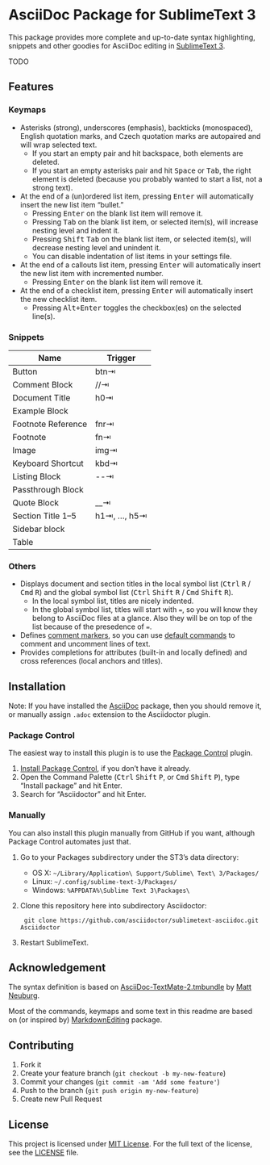 # AsciiDoc Package for SublimeText 3

This package provides more complete and up-to-date syntax highlighting, snippets and other goodies for AsciiDoc editing in [SublimeText 3](http://www.sublimetext.com/3).

TODO

## Features

### Keymaps

* Asterisks (strong), underscores (emphasis), backticks (monospaced), English quotation marks, and Czech quotation marks are autopaired and will wrap selected text.
    - If you start an empty pair and hit backspace, both elements are deleted.
    - If you start an empty asterisks pair and hit <kbd>Space</kbd> or <kbd>Tab</kbd>, the right element is deleted (because you probably wanted to start a list, not a strong text).
* At the end of a (un)ordered list item, pressing <kbd>Enter</kbd> will automatically insert the new list item “bullet.”
    - Pressing <kbd>Enter</kbd> on the blank list item will remove it.
    - Pressing <kbd>Tab</kbd> on the blank list item, or selected item(s), will increase nesting level and indent it.
    - Pressing <kbd>Shift</kbd> <kbd>Tab</kbd> on the blank list item, or selected item(s), will decrease nesting level and unindent it.
    - You can disable indentation of list items in your settings file.
* At the end of a callouts list item, pressing <kbd>Enter</kbd> will automatically insert the new list item with incremented number.
    - Pressing <kbd>Enter</kbd> on the blank list item will remove it.
* At the end of a checklist item, pressing <kbd>Enter</kbd> will automatically insert the new checklist item. 
    - Pressing <kbd>Alt+Enter</kbd> toggles the checkbox(es) on the selected line(s). 

### Snippets

| Name               | Trigger       |
| ------------------ | ------------- |
| Button             | btn⇥         |
| Comment Block      | //⇥          |
| Document Title     | h0⇥          |
| Example Block      |               |
| Footnote Reference | fnr⇥         |
| Footnote           | fn⇥          |
| Image              | img⇥         |
| Keyboard Shortcut  | kbd⇥         |
| Listing Block      | --⇥          |
| Passthrough Block  |               |
| Quote Block        | __⇥          |
| Section Title 1–5  | h1⇥, …, h5⇥ |
| Sidebar block      |               |
| Table              | |=⇥          |

### Others

* Displays document and section titles in the local symbol list (<kbd>Ctrl</kbd> <kbd>R</kbd> / <kbd>Cmd</kbd> <kbd>R</kbd>) and the global symbol list (<kbd>Ctrl</kbd> <kbd>Shift</kbd> <kbd>R</kbd> / <kbd>Cmd</kbd> <kbd>Shift</kbd> <kbd>R</kbd>).
    - In the local symbol list, titles are nicely indented.
    - In the global symbol list, titles will start with `=`, so you will know they belong to AsciiDoc files at a glance. Also they will be on top of the list because of the presedence of `=`.
* Defines [comment markers](http://docs.sublimetext.info/en/latest/reference/comments.html), so you can use [default commands](http://docs.sublimetext.info/en/latest/reference/comments.html#related-keyboard-shortcuts) to comment and uncomment lines of text.
* Provides completions for attributes (built-in and locally defined) and cross references (local anchors and titles).


## Installation

Note: If you have installed the [AsciiDoc](https://packagecontrol.io/packages/AsciiDoc) package, then you should remove it, or manually assign `.adoc` extension to the Asciidoctor plugin.

### Package Control

The easiest way to install this plugin is to use the [Package Control](https://packagecontrol.io/installation) plugin.

1. [Install Package Control](https://packagecontrol.io/installation), if you don’t have it already.
2. Open the Command Palette (<kbd>Ctrl</kbd> <kbd>Shift</kbd> <kbd>P</kbd>, or <kbd>Cmd</kbd> <kbd>Shift</kbd> <kbd>P</kbd>), type “Install package” and hit Enter.
3. Search for “Asciidoctor” and hit Enter.

### Manually

You can also install this plugin manually from GitHub if you want, although Package Control automates just that.

1. Go to your Packages subdirectory under the ST3’s data directory:
    * OS X: `~/Library/Application\ Support/Sublime\ Text\ 3/Packages/`
    * Linux: `~/.config/sublime-text-3/Packages/`
    * Windows: `%APPDATA%\Sublime Text 3\Packages\`
2. Clone this repository here into subdirectory Asciidoctor:

        git clone https://github.com/asciidoctor/sublimetext-asciidoc.git Asciidoctor
3. Restart SublimeText.


## Acknowledgement

The syntax definition is based on [AsciiDoc-TextMate-2.tmbundle](https://github.com/mattneub/AsciiDoc-TextMate-2.tmbundle) by [Matt Neuburg](https://github.com/mattneub).

Most of the commands, keymaps and some text in this readme are based on (or inspired by) [MarkdownEditing](https://github.com/SublimeText-Markdown/MarkdownEditing) package.

## Contributing

1. Fork it
2. Create your feature branch (`git checkout -b my-new-feature`)
3. Commit your changes (`git commit -am 'Add some feature'`)
4. Push to the branch (`git push origin my-new-feature`)
5. Create new Pull Request

## License

This project is licensed under [MIT License](http://opensource.org/licenses/MIT/).
For the full text of the license, see the [LICENSE](LICENSE) file.
